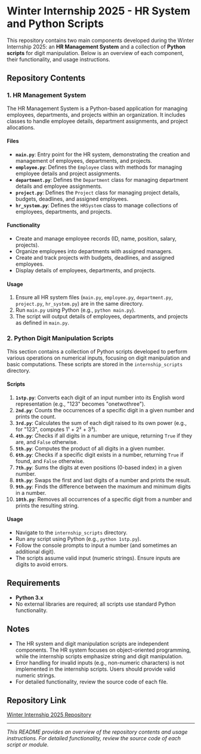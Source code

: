 # Winter Internship 2025 - HR System and Python Scripts

This repository contains two main components developed during the Winter Internship 2025: an **HR Management System** and a collection of **Python scripts** for digit manipulation. Below is an overview of each component, their functionality, and usage instructions.

## Repository Contents

### 1. HR Management System
The HR Management System is a Python-based application for managing employees, departments, and projects within an organization. It includes classes to handle employee details, department assignments, and project allocations.

#### Files
- **`main.py`**: Entry point for the HR system, demonstrating the creation and management of employees, departments, and projects.
- **`employee.py`**: Defines the `Employee` class with methods for managing employee details and project assignments.
- **`department.py`**: Defines the `Department` class for managing department details and employee assignments.
- **`project.py`**: Defines the `Project` class for managing project details, budgets, deadlines, and assigned employees.
- **`hr_system.py`**: Defines the `HRSystem` class to manage collections of employees, departments, and projects.

#### Functionality
- Create and manage employee records (ID, name, position, salary, projects).
- Organize employees into departments with assigned managers.
- Create and track projects with budgets, deadlines, and assigned employees.
- Display details of employees, departments, and projects.

#### Usage
1. Ensure all HR system files (`main.py`, `employee.py`, `department.py`, `project.py`, `hr_system.py`) are in the same directory.
2. Run `main.py` using Python (e.g., `python main.py`).
3. The script will output details of employees, departments, and projects as defined in `main.py`.

### 2. Python Digit Manipulation Scripts
This section contains a collection of Python scripts developed to perform various operations on numerical inputs, focusing on digit manipulation and basic computations. These scripts are stored in the `internship_scripts` directory.

#### Scripts
1. **`1stp.py`**: Converts each digit of an input number into its English word representation (e.g., "123" becomes "onetwothree").
2. **`2nd.py`**: Counts the occurrences of a specific digit in a given number and prints the count.
3. **`3rd.py`**: Calculates the sum of each digit raised to its own power (e.g., for "123", computes 1¹ + 2² + 3³).
4. **`4th.py`**: Checks if all digits in a number are unique, returning `True` if they are, and `False` otherwise.
5. **`5th.py`**: Computes the product of all digits in a given number.
6. **`6th.py`**: Checks if a specific digit exists in a number, returning `True` if found, and `False` otherwise.
7. **`7th.py`**: Sums the digits at even positions (0-based index) in a given number.
8. **`8th.py`**: Swaps the first and last digits of a number and prints the result.
9. **`9th.py`**: Finds the difference between the maximum and minimum digits in a number.
10. **`10th.py`**: Removes all occurrences of a specific digit from a number and prints the resulting string.

#### Usage
- Navigate to the `internship_scripts` directory.
- Run any script using Python (e.g., `python 1stp.py`).
- Follow the console prompts to input a number (and sometimes an additional digit).
- The scripts assume valid input (numeric strings). Ensure inputs are digits to avoid errors.

## Requirements
- **Python 3.x**
- No external libraries are required; all scripts use standard Python functionality.

## Notes
- The HR system and digit manipulation scripts are independent components. The HR system focuses on object-oriented programming, while the internship scripts emphasize string and digit manipulation.
- Error handling for invalid inputs (e.g., non-numeric characters) is not implemented in the internship scripts. Users should provide valid numeric strings.
- For detailed functionality, review the source code of each file.

## Repository Link
[Winter Internship 2025 Repository](https://github.com/Merrn60/Winter_Internship_24)

---
*This README provides an overview of the repository contents and usage instructions. For detailed functionality, review the source code of each script or module.*
